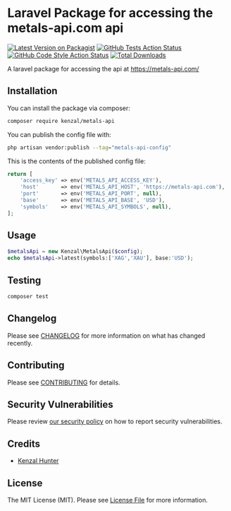 # Laravel Package for accessing the metals-api.com api

[![Latest Version on Packagist](https://img.shields.io/packagist/v/kenzal/metals-api.svg?style=flat-square)](https://packagist.org/packages/kenzal/metals-api)
[![GitHub Tests Action Status](https://img.shields.io/github/actions/workflow/status/kenzal/metals-api/run-tests.yml?branch=main&label=tests&style=flat-square)](https://github.com/kenzal/metals-api/actions?query=workflow%3Arun-tests+branch%3Amain)
[![GitHub Code Style Action Status](https://img.shields.io/github/actions/workflow/status/kenzal/metals-api/fix-php-code-style-issues.yml?branch=main&label=code%20style&style=flat-square)](https://github.com/kenzal/metals-api/actions?query=workflow%3A"Fix+PHP+code+style+issues"+branch%3Amain)
[![Total Downloads](https://img.shields.io/packagist/dt/kenzal/metals-api.svg?style=flat-square)](https://packagist.org/packages/kenzal/metals-api)

A laravel package for accessing the api at https://metals-api.com/
## Installation

You can install the package via composer:

```bash
composer require kenzal/metals-api
```

You can publish the config file with:

```bash
php artisan vendor:publish --tag="metals-api-config"
```

This is the contents of the published config file:

```php
return [
    'access_key' => env('METALS_API_ACCESS_KEY'),
    'host'       => env('METALS_API_HOST', 'https://metals-api.com'),
    'port'       => env('METALS_API_PORT', null),
    'base'       => env('METALS_API_BASE', 'USD'),
    'symbols'    => env('METALS_API_SYMBOLS', null),
];
```

## Usage

```php
$metalsApi = new Kenzal\MetalsApi($config);
echo $metalsApi->latest(symbols:['XAG','XAU'], base:'USD');
```

## Testing

```bash
composer test
```

## Changelog

Please see [CHANGELOG](CHANGELOG.md) for more information on what has changed recently.

## Contributing

Please see [CONTRIBUTING](CONTRIBUTING.md) for details.

## Security Vulnerabilities

Please review [our security policy](../../security/policy) on how to report security vulnerabilities.

## Credits

- [Kenzal Hunter](https://github.com/kenzal)

## License

The MIT License (MIT). Please see [License File](LICENSE.md) for more information.
